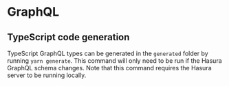 # GraphQL

## TypeScript code generation

TypeScript GraphQL types can be generated in the `generated` folder by running `yarn generate`. This command will only need to be run if the Hasura GraphQL schema changes. Note that this command requires the Hasura server to be running locally.
